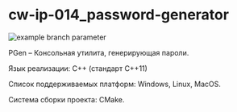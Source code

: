 # cw-ip-014_password-generator
![example branch parameter](https://github.com/trpo2021/cw-ip-014_password-generator/actions/workflows/cmake.yml/badge.svg?branch=main)

PGen – Консольная утилита, генерирующая пароли.

Язык реализации: C++ (стандарт C++11)

Список поддерживаемых платформ: Windows, Linux, MacOS.

Система сборки проекта: CMake.
